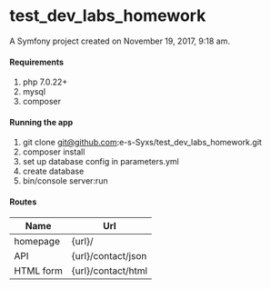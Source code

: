 test_dev_labs_homework
======================

A Symfony project created on November 19, 2017, 9:18 am.

#### Requirements 

1. php  7.0.22+
2. mysql
3. composer

#### Running the app

1. git clone git@github.com:e-s-Syxs/test_dev_labs_homework.git
2. composer install
3. set up database config in parameters.yml
4. create database
5. bin/console server:run

#### Routes

| Name | Url |
| --- | --- |
| homepage | {url}/ |
| API | {url}/contact/json |
| HTML form | {url}/contact/html |

